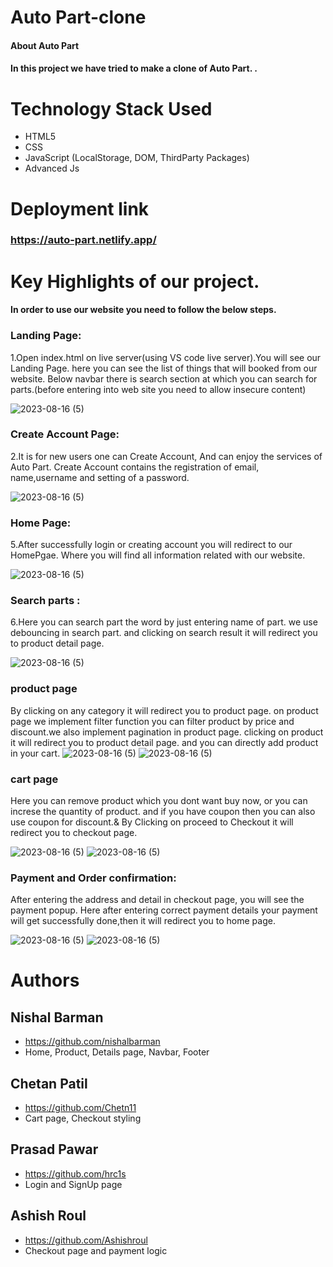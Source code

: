 # Auto Part-clone

#### About Auto Part

#### In this project we have tried to make a clone of Auto Part. .

# Technology Stack Used

- HTML5
- CSS
- JavaScript (LocalStorage, DOM, ThirdParty Packages)
- Advanced Js

# Deployment link

### https://auto-part.netlify.app/

# Key Highlights of our project.

#### In order to use our website you need to follow the below steps.

### Landing Page:

1.Open index.html on live server(using VS code live server).You will see our Landing Page. here you can see the list of things that will booked from our website. Below navbar there is search section at which you can search for parts.(before entering into web site you need to allow insecure content)

![2023-08-16 (5)](./redme%20img/landing%20page.JPG)

### Create Account Page:

2.It is for new users one can Create Account, And can enjoy the services of Auto Part. Create Account contains the registration of email, name,username and setting of a password.

![2023-08-16 (5)](./redme%20img/login%201.JPG)

### Home Page:

5.After successfully login or creating account you will redirect to our HomePgae. Where you will find all information related with our website.

![2023-08-16 (5)](./redme%20img/landing%20page.JPG)

### Search parts :

6.Here you can search part the word by just entering name of part. we use debouncing in search part. and clicking on search result it will redirect you to product detail page.

![2023-08-16 (5)](./redme%20img/search.JPG)

### product page

By clicking on any category it will redirect you to product page. on product page we implement filter function you can filter product by price and discount.we also implement pagination in product page. clicking on product it will redirect you to product detail page. and you can directly add product in your cart.
![2023-08-16 (5)](./redme%20img/product%20page.JPG)
![2023-08-16 (5)](./redme%20img/product%20page2.JPG)

### cart page

Here you can remove product which you dont want buy now, or you can increse the quantity of product. and if you have coupon then you can also use coupon for discount.& By Clicking on proceed to Checkout it will redirect you to checkout page.

![2023-08-16 (5)](./redme%20img/cart%20page.JPG)
![2023-08-16 (5)](./redme%20img/coupon.JPG)

### Payment and Order confirmation:

After entering the address and detail in checkout page, you will see the payment popup. Here after entering correct payment details your payment will get successfully done,then it will redirect you to home page.

![2023-08-16 (5)](./redme%20img/payment.JPG)
![2023-08-16 (5)](./redme%20img/payment%202.JPG)

# Authors

## Nishal Barman

- https://github.com/nishalbarman
- Home, Product, Details page, Navbar, Footer

## Chetan Patil

- https://github.com/Chetn11
- Cart page, Checkout styling

## Prasad Pawar

- https://github.com/hrc1s
- Login and SignUp page

## Ashish Roul

- https://github.com/Ashishroul
- Checkout page and payment logic
